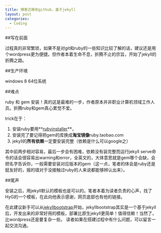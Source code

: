 ```yaml
---
title: 博客迁移到github，基于jekyll
layout: post
categories:
  - Coding
---
```


##写在前面

过程真的非常繁琐，如果不是对git和ruby的一些知识比较了解的话，建议还是用个wordpress更为便捷。但作者本着生命不息，折腾不止的宗旨，开始了jekyll的折腾之路。

##生产环境

windows 8 64位系统

##难点

ruby 和 gem 安装！真的这是最难的一步，作者原本并非职业计算机领域工作人员。折腾ruby和gem真心累觉不爱。

trick在于：


1. 安装ruby要用**[rubyinstaller](http://rubyinstaller.org/downloads/)**，
2. 安装完了要记得把gem的库换成**淘宝镜像**ruby.taobao.com
3. jekyll的**所有依赖**一定要安装完整（依赖是什么可以google之）

其中前两步相对容易，最后一步会有困难，依赖没有装完整而运行jekyll serve命令的话会很容易出warning和error，全英文的，大体意思就是gem哪个会缺，会把名字告诉你，一般需要安装对应版本的gem（这一点，笔者的体会是ruby还是挺友好的，报的错对于没接触过ruby的人来说都能够辨认出来）。

##尾声

安装之后，用jekyll默认的模板也是可以的。笔者本着为读者负责的心声，找了HyG的一个模板，在此向他表示感谢，网页底部也有他的链接。

在此建议新手可以从[jekyllbootstrap](http://jekyllbootstrap.com/)开始，jekyllbootstrap其实是一个基于jekyll后，开发出来的非常好用的模板，部署比原生jekyll更简单！值得信赖！当然了，比wordpress还是要复杂一些。
读者如果在搭建过程中有什么问题，可以留言一起交流沟通。